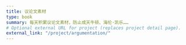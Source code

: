 ```yaml
---
title: 议论文素材
type: book
summary: 每天积累议论文素材，防止成天牛顿、海伦·凯乐……
# Optional external URL for project (replaces project detail page).
external_link: "/project/argumentation/"
---
```

